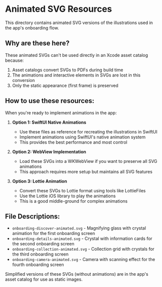 # Animated SVG Resources

This directory contains animated SVG versions of the illustrations used in the app's onboarding flow.

## Why are these here?
These animated SVGs can't be used directly in an Xcode asset catalog because:
1. Asset catalogs convert SVGs to PDFs during build time
2. The animations and interactive elements in SVGs are lost in this conversion
3. Only the static appearance (first frame) is preserved

## How to use these resources:
When you're ready to implement animations in the app:

1. **Option 1: SwiftUI Native Animations**
   - Use these files as reference for recreating the illustrations in SwiftUI
   - Implement animations using SwiftUI's native animation system
   - This provides the best performance and most control

2. **Option 2: WebView Implementation**
   - Load these SVGs into a WKWebView if you want to preserve all SVG animations
   - This approach requires more setup but maintains all SVG features

3. **Option 3: Lottie Animation**
   - Convert these SVGs to Lottie format using tools like LottieFiles
   - Use the Lottie iOS library to play the animations
   - This is a good middle-ground for complex animations

## File Descriptions:
- `onboarding-discover-animated.svg` - Magnifying glass with crystal animation for the first onboarding screen
- `onboarding-details-animated.svg` - Crystal with information cards for the second onboarding screen
- `onboarding-collection-animated.svg` - Collection grid with crystals for the third onboarding screen
- `onboarding-camera-animated.svg` - Camera with scanning effect for the fourth onboarding screen

Simplified versions of these SVGs (without animations) are in the app's asset catalog for use as static images.
